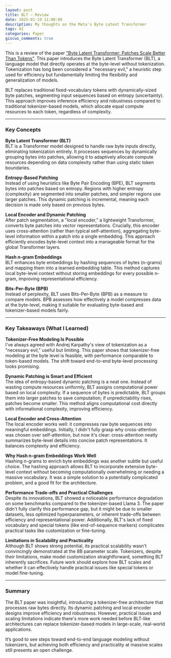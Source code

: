 ```yaml
---
layout: post
title: BLT – Review
date: 2025-01-19 11:00:00
description: My thoughts on the Meta's Byte Latent Transformer
tags: AI
categories: Paper
giscus_comments: true
---
```


This is a review of the paper ["Byte Latent Transformer: Patches Scale Better Than Tokens"](https://arxiv.org/abs/2412.09871). This paper introduces the Byte Latent Transformer (BLT), a language model that directly operates at the byte-level without tokenization. Tokenization has long been considered a "necessary evil," a heuristic step used for efficiency but fundamentally limiting the flexibility and generalization of models.

BLT replaces traditional fixed-vocabulary tokens with dynamically-sized byte patches, segmenting input sequences based on entropy (uncertainty). This approach improves inference efficiency and robustness compared to traditional tokenizer-based models, which allocate equal compute resources to each token, regardless of complexity.

---

### Key Concepts

**Byte Latent Transformer (BLT)**  
BLT is a Transformer model designed to handle raw byte inputs directly, eliminating tokenization entirely. It processes sequences by dynamically grouping bytes into patches, allowing it to adaptively allocate compute resources depending on data complexity rather than using static token boundaries.

**Entropy-Based Patching**  
Instead of using heuristics like Byte Pair Encoding (BPE), BLT segments bytes into patches based on entropy. Regions with higher entropy (complexity) are segmented into smaller patches, and simpler regions use larger patches. This dynamic patching is incremental, meaning each decision is made only based on previous bytes.

**Local Encoder and Dynamic Patching**  
After patch segmentation, a "local encoder," a lightweight Transformer, converts byte patches into vector representations. Crucially, this encoder uses cross-attention (rather than typical self-attention), aggregating byte-level information within a patch into a single embedding. This approach efficiently encodes byte-level context into a manageable format for the global Transformer layers.

**Hash n-gram Embeddings**  
BLT enhances byte embeddings by hashing sequences of bytes (n-grams) and mapping them into a learned embedding table. This method captures local byte-level context without storing embeddings for every possible n-gram, improving representational efficiency.

**Bits-Per-Byte (BPB)**  
Instead of perplexity, BLT uses Bits-Per-Byte (BPB) as a measure to compare models. BPB assesses how effectively a model compresses data at the byte-level, making it suitable for evaluating byte-based and tokenizer-based models fairly.

---

### Key Takeaways (What I Learned)

**Tokenizer-Free Modeling Is Possible**  
I've always agreed with Andrej Karpathy's view of tokenization as a "necessary evil," useful but limiting. This paper shows that tokenizer-free modeling at the byte level is feasible, with performance comparable to token-based models. The shift toward end-to-end byte-level processing looks promising.

**Dynamic Patching is Smart and Efficient**  
The idea of entropy-based dynamic patching is a neat one. Instead of wasting compute resources uniformly, BLT assigns computational power based on local complexity. If a sequence of bytes is predictable, BLT groups them into larger patches to save computation; if unpredictability rises, patches become smaller. This method aligns computational cost directly with informational complexity, improving efficiency.

**Local Encoder and Cross-Attention**  
The local encoder works well: it compresses raw byte sequences into meaningful embeddings. Initially, I didn't fully grasp why cross-attention was chosen over self-attention, but now it's clear: cross-attention neatly summarizes byte-level details into concise patch representations. It balances complexity and efficiency.

**Why Hash n-gram Embeddings Work Well**  
Hashing n-grams to enrich byte embeddings was another subtle but useful choice. The hashing approach allows BLT to incorporate extensive byte-level context without becoming computationally overwhelming or needing a massive vocabulary. It was a simple solution to a potentially complicated problem, and a good fit for the architecture.

**Performance Trade-offs and Practical Challenges**  
Despite its innovations, BLT showed a noticeable performance degradation on some benchmarks compared to the tokenizer-based Llama 3. The paper didn't fully clarify this performance gap, but it might be due to smaller datasets, less optimized hyperparameters, or inherent trade-offs between efficiency and representational power. Additionally, BLT's lack of fixed vocabulary and special tokens (like end-of-sequence markers) complicates practical tasks like customization or fine-tuning.

**Limitations in Scalability and Practicality**  
Although BLT shows strong potential, its practical scalability wasn't convincingly demonstrated at the 8B parameter scale. Tokenizers, despite their limitations, make model customization straightforward, something BLT inherently sacrifices. Future work should explore how BLT scales and whether it can effectively handle practical issues like special tokens or model fine-tuning.

---

### Summary  
The BLT paper was insightful, introducing a tokenizer-free architecture that processes raw bytes directly. Its dynamic patching and local encoder designs improve efficiency and robustness. However, practical issues and scaling limitations indicate there's more work needed before BLT-like architectures can replace tokenizer-based models in large-scale, real-world applications.

It’s good to see steps toward end-to-end language modeling without tokenizers, but achieving both efficiency and practicality at massive scales still presents an open challenge.
